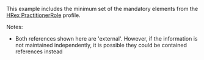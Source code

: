 This example includes the minimum set of the mandatory elements from the [HRex PractitionerRole](StructureDefinition-hrex-practitionerrole.html) profile.

Notes:

* Both references shown here are 'external'.  However, if the information is not maintained independently, it is possible they could be contained references instead